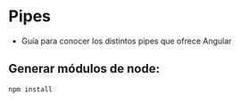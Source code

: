 # Pipes

- Guía para conocer los distintos pipes que ofrece Angular

## Generar módulos de node:
```
npm install
```
